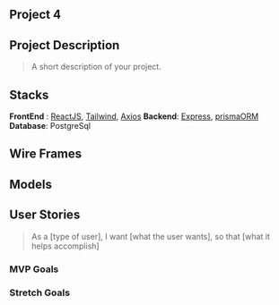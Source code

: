

## Project 4

## Project Description 
> A short description of your project.

## Stacks

**FrontEnd** : [ReactJS](https://reactjs.org/), [Tailwind](https://tailwindcss.com/), [Axios](https://axios-http.com/docs/intro)
**Backend**:  [Express](https://expressjs.com/), [prismaORM](https://www.prisma.io/)
**Database**: PostgreSql
## Wire Frames


## Models


## User Stories
> As a [type of user], I want [what the user wants], so that [what it helps accomplish]

### MVP Goals


### Stretch Goals
